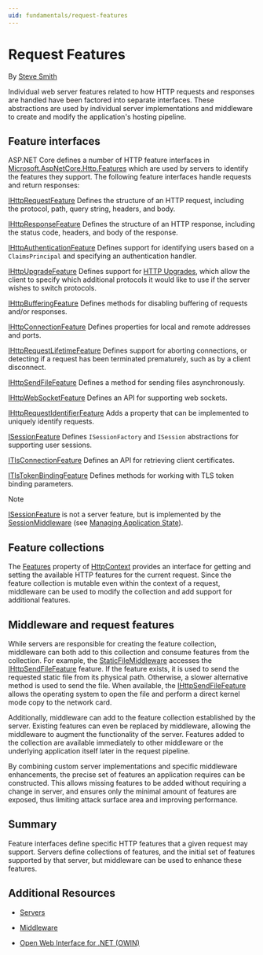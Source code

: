 ```yaml
---
uid: fundamentals/request-features
---
```

# Request Features

By [Steve Smith](http://ardalis.com)

Individual web server features related to how HTTP requests and responses are handled have been factored into separate interfaces. These abstractions are used by individual server implementations and middleware to create and modify the application's hosting pipeline.

## Feature interfaces

ASP.NET Core defines a number of HTTP feature interfaces in [Microsoft.AspNetCore.Http.Features](http://docs.asp.net/projects/api/en/latest/autoapi/Microsoft/AspNetCore/Http/Features/index.html.md#Microsoft.AspNetCore.Http.Features) which are used by servers to identify the features they support. The following feature interfaces handle requests and return responses:

[IHttpRequestFeature](http://docs.asp.net/projects/api/en/latest/autoapi/Microsoft/AspNetCore/Http/Features/IHttpRequestFeature/index.html.md#Microsoft.AspNetCore.Http.Features.IHttpRequestFeature)
   Defines the structure of an HTTP request, including the protocol, path, query string, headers, and body.

[IHttpResponseFeature](http://docs.asp.net/projects/api/en/latest/autoapi/Microsoft/AspNetCore/Http/Features/IHttpResponseFeature/index.html.md#Microsoft.AspNetCore.Http.Features.IHttpResponseFeature)
   Defines the structure of an HTTP response, including the status code, headers, and body of the response.

[IHttpAuthenticationFeature](http://docs.asp.net/projects/api/en/latest/autoapi/Microsoft/AspNetCore/Http/Features/Authentication/IHttpAuthenticationFeature/index.html.md#Microsoft.AspNetCore.Http.Features.Authentication.IHttpAuthenticationFeature)
   Defines support for identifying users based on a `ClaimsPrincipal` and specifying an authentication handler.

[IHttpUpgradeFeature](http://docs.asp.net/projects/api/en/latest/autoapi/Microsoft/AspNetCore/Http/Features/IHttpUpgradeFeature/index.html.md#Microsoft.AspNetCore.Http.Features.IHttpUpgradeFeature)
   Defines support for [HTTP Upgrades](https://tools.ietf.org/html/rfc2616.html.md#section-14.42), which allow the client to specify which additional protocols it would like to use if the server wishes to switch protocols.

[IHttpBufferingFeature](http://docs.asp.net/projects/api/en/latest/autoapi/Microsoft/AspNetCore/Http/Features/IHttpBufferingFeature/index.html.md#Microsoft.AspNetCore.Http.Features.IHttpBufferingFeature)
   Defines methods for disabling buffering of requests and/or responses.

[IHttpConnectionFeature](http://docs.asp.net/projects/api/en/latest/autoapi/Microsoft/AspNetCore/Http/Features/IHttpConnectionFeature/index.html.md#Microsoft.AspNetCore.Http.Features.IHttpConnectionFeature)
   Defines properties for local and remote addresses and ports.

[IHttpRequestLifetimeFeature](http://docs.asp.net/projects/api/en/latest/autoapi/Microsoft/AspNetCore/Http/Features/IHttpRequestLifetimeFeature/index.html.md#Microsoft.AspNetCore.Http.Features.IHttpRequestLifetimeFeature)
   Defines support for aborting connections, or detecting if a request has been terminated prematurely, such as by a client disconnect.

[IHttpSendFileFeature](http://docs.asp.net/projects/api/en/latest/autoapi/Microsoft/AspNetCore/Http/Features/IHttpSendFileFeature/index.html.md#Microsoft.AspNetCore.Http.Features.IHttpSendFileFeature)
   Defines a method for sending files asynchronously.

[IHttpWebSocketFeature](http://docs.asp.net/projects/api/en/latest/autoapi/Microsoft/AspNetCore/Http/Features/IHttpWebSocketFeature/index.html.md#Microsoft.AspNetCore.Http.Features.IHttpWebSocketFeature)
   Defines an API for supporting web sockets.

[IHttpRequestIdentifierFeature](http://docs.asp.net/projects/api/en/latest/autoapi/Microsoft/AspNetCore/Http/Features/IHttpRequestIdentifierFeature/index.html.md#Microsoft.AspNetCore.Http.Features.IHttpRequestIdentifierFeature)
   Adds a property that can be implemented to uniquely identify requests.

[ISessionFeature](http://docs.asp.net/projects/api/en/latest/autoapi/Microsoft/AspNetCore/Http/Features/ISessionFeature/index.html.md#Microsoft.AspNetCore.Http.Features.ISessionFeature)
   Defines `ISessionFactory` and `ISession` abstractions for supporting user sessions.

[ITlsConnectionFeature](http://docs.asp.net/projects/api/en/latest/autoapi/Microsoft/AspNetCore/Http/Features/ITlsConnectionFeature/index.html.md#Microsoft.AspNetCore.Http.Features.ITlsConnectionFeature)
   Defines an API for retrieving client certificates.

[ITlsTokenBindingFeature](http://docs.asp.net/projects/api/en/latest/autoapi/Microsoft/AspNetCore/Http/Features/ITlsTokenBindingFeature/index.html.md#Microsoft.AspNetCore.Http.Features.ITlsTokenBindingFeature)
   Defines methods for working with TLS token binding parameters.

> [!NOTE]
> [ISessionFeature](http://docs.asp.net/projects/api/en/latest/autoapi/Microsoft/AspNetCore/Http/Features/ISessionFeature/index.html.md#Microsoft.AspNetCore.Http.Features.ISessionFeature) is not a server feature, but is implemented by the [SessionMiddleware](http://docs.asp.net/projects/api/en/latest/autoapi/Microsoft/AspNetCore/Session/SessionMiddleware/index.html.md#Microsoft.AspNetCore.Session.SessionMiddleware) (see [Managing Application State](app-state.md)).

## Feature collections

The [Features](http://docs.asp.net/projects/api/en/latest/autoapi/Microsoft/AspNetCore/Http/HttpContext/index.html.md#Microsoft.AspNetCore.Http.HttpContext.Features) property of [HttpContext](http://docs.asp.net/projects/api/en/latest/autoapi/Microsoft/AspNetCore/Http/HttpContext/index.html.md#Microsoft.AspNetCore.Http.HttpContext) provides an interface for getting and setting the available HTTP features for the current request. Since the feature collection is mutable even within the context of a request, middleware can be used to modify the collection and add support for additional features.

## Middleware and request features

While servers are responsible for creating the feature collection, middleware can both add to this collection and consume features from the collection. For example, the [StaticFileMiddleware](http://docs.asp.net/projects/api/en/latest/autoapi/Microsoft/AspNetCore/StaticFiles/StaticFileMiddleware/index.html.md#Microsoft.AspNetCore.StaticFiles.StaticFileMiddleware) accesses the [IHttpSendFileFeature](http://docs.asp.net/projects/api/en/latest/autoapi/Microsoft/AspNetCore/Http/Features/IHttpSendFileFeature/index.html.md#Microsoft.AspNetCore.Http.Features.IHttpSendFileFeature) feature. If the feature exists, it is used to send the requested static file from its physical path. Otherwise, a slower alternative method is used to send the file. When available, the [IHttpSendFileFeature](http://docs.asp.net/projects/api/en/latest/autoapi/Microsoft/AspNetCore/Http/Features/IHttpSendFileFeature/index.html.md#Microsoft.AspNetCore.Http.Features.IHttpSendFileFeature) allows the operating
system to open the file and perform a direct kernel mode copy to the network card.

Additionally, middleware can add to the feature collection established by the server. Existing features can even be replaced by middleware, allowing the middleware to augment the functionality of the server. Features added to the collection are available immediately to other middleware or the underlying application itself later in the request pipeline.

By combining custom server implementations and specific middleware enhancements, the precise set of features an application requires can be constructed. This allows missing features to be added without requiring a change in server, and ensures only the minimal amount of features are exposed, thus limiting attack surface area and improving performance.

## Summary

Feature interfaces define specific HTTP features that a given request may support. Servers define collections of features, and the initial set of features supported by that server, but middleware can be used to enhance these features.

## Additional Resources

* [Servers](servers.md)

* [Middleware](middleware.md)

* [Open Web Interface for .NET (OWIN)](owin.md)

